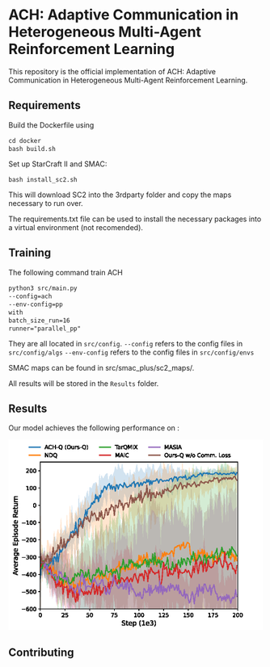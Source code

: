 # ACH: Adaptive Communication in Heterogeneous Multi-Agent Reinforcement Learning

This repository is the official implementation of ACH: Adaptive Communication in Heterogeneous Multi-Agent Reinforcement Learning. 

## Requirements

Build the Dockerfile using 
```shell
cd docker
bash build.sh
```

Set up StarCraft II and SMAC:
```shell
bash install_sc2.sh
```

This will download SC2 into the 3rdparty folder and copy the maps necessary to run over.

The requirements.txt file can be used to install the necessary packages into a virtual environment (not recomended).

## Training

The following command train ACH 

```shell
python3 src/main.py 
--config=ach
--env-config=pp
with
batch_size_run=16
runner="parallel_pp"
```

They are all located in `src/config`.
`--config` refers to the config files in `src/config/algs`
`--env-config` refers to the config files in `src/config/envs`

SMAC maps can be found in src/smac_plus/sc2_maps/.

All results will be stored in the `Results` folder.
## Results

Our model achieves the following performance on :

![image](fig1.png)
## Contributing

